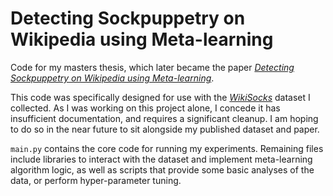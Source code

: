 # Detecting Sockpuppetry on Wikipedia using Meta-learning

Code for my masters thesis, which later became the paper [*Detecting Sockpuppetry on Wikipedia using Meta-learning*](https://aclanthology.org/2025.acl-long.1083/).

This code was specifically designed for use with the [*WikiSocks*](https://github.com/lraszewski/wiki-socks/) dataset I collected. As I was working on this project alone, I concede it has insufficient documentation, and requires a significant cleanup. I am hoping to do so in the near future to sit alongside my published dataset and paper.

`main.py` contains the core code for running my experiments. Remaining files include libraries to interact with the dataset and implement meta-learning algorithm logic, as well as scripts that provide some basic analyses of the data, or perform hyper-parameter tuning.
